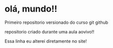 # olá, mundo!!
 Primeiro repositorio versionado do curso git github

 repositorio criado durante uma aula aovivo!!

Essa linha eu alterei diretamente no site!
